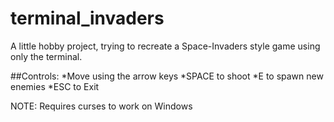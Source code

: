 # terminal_invaders
A little hobby project, trying to recreate a Space-Invaders style game using only the terminal.

##Controls:
*Move using the arrow keys
*SPACE to shoot
*E to spawn new enemies
*ESC to Exit

NOTE: Requires curses to work on Windows
